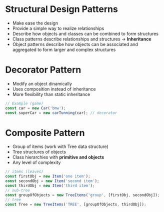 # Structural Design Patterns
* Make ease the design
* Provide a simple way to realize relationships
* Describe how objects and classes can be combined to form structures
* Class patterns describe relationships and structures -> **Inheritance**
* Object patterns describe how objects can be associated and aggregated to form  larger and complex structures

# Decorator Pattern
* Modify an object dinamically
* Uses composition instead of inheritance
* More flexibility than static inheritance
```javascript
// Example (game)
const car = new Car('bmw');
const superCar = new carTunning(car); // decorator
```

# Composite Pattern
* Group of items (work with Tree data structure)
* Tree structures of objects
* Class hierarchies with **primitive and objects**
* Any level of complexity
```javascript
// items (leaves)
const firstObj = new Item('one item');
const secondObj = new Item('second item');
const thirdObj = new Item('third item');
// sub-tree
const groupOfObjects = new TreeItems('group', [firstObj, secondObj]);
// tree
const Tree = new TreeItems('TREE', [groupOfObjects, thirdObj]);
```